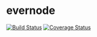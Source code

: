 evernode
========

[![Build Status](https://travis-ci.org/zoeames/evernode.svg?branch=master)](https://travis-ci.org/zoeames/evernode)
[![Coverage Status](https://coveralls.io/repos/zoeames/evernode/badge.png)](https://coveralls.io/r/zoeames/evernode)
